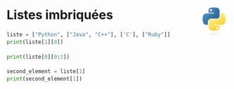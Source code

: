 # **Listes imbriquées**<a href="../../../"><img align="right" src="../../../assets/Python-logo-notext.svg" alt="Python" height="64px"></a>
<!-- Les slices sont utilisables avec les listes imbriquées. -->
```py
liste = ["Python", ["Java", "C++"], ['C'], ["Ruby"]]
print(liste[1][0])

print(liste[0][0:2])

second_element = liste[1]
print(second_element[1])
```